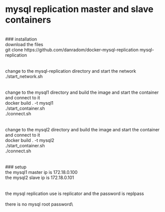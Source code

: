 # mysql replication master and slave containers
<br />
### installation
<br />
 download the files<br />
git clone https://github.com/danradom/docker-mysql-replication mysql-replication<br />
<br />
<br />
change to the mysql-replication directory and start the network<br />
./start_network.sh<br />
<br />
<br />
change to the mysql1 directory and build the image and start the container and connect to it<br />
docker build . -t mysql1<br />
./start_container.sh<br />
./connect.sh<br />
<br />
<br />
change to the mysql2 directory and build the image and start the container and connect to it<br />
docker build . -t mysql2<br />
./start_container.sh<br />
./connect.sh<br />
<br />
<br />
### setup
<br />
the mysql1 master ip is 172.18.0.100<br />
the mysql2 slave ip is 172.18.0.101<br />
<br />
<br />
the mysql replication use is replicator and the password is replpass<br />
<br />
there is no mysql root password\
